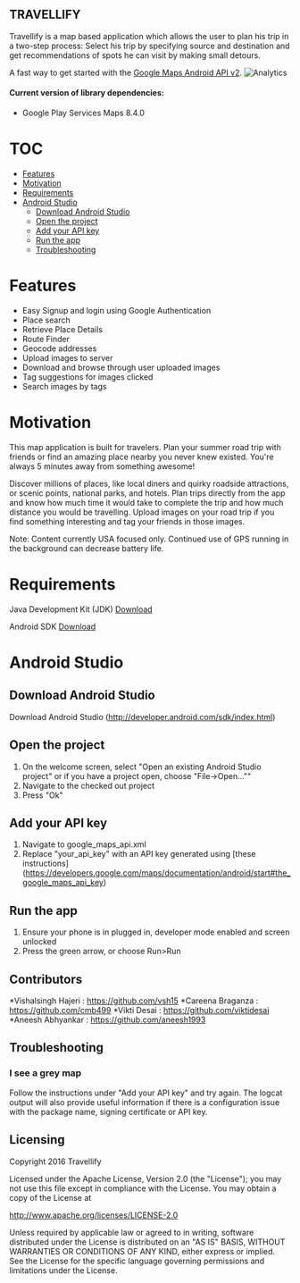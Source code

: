 ## TRAVELLIFY

Travellify is a map based application which allows the user to plan his trip in a two-step process: Select his trip by specifying source and destination and get recommendations of spots he can visit by making small detours.


A fast way to get started with the [Google Maps Android API v2](http://developers.google.com/maps/documentation/android).
![Analytics](https://maps-ga-beacon.appspot.com/UA-12846745-20/hellomap-android/readme?pixel)

#### Current version of library dependencies:

  * Google Play Services Maps 8.4.0




# TOC


  * [Features](#Features)
  * [Motivation](#motivation)
  * [Requirements](#requirements)
  * [Android Studio](#android-studio)
    * [Download Android Studio](#download-android-studio)
    * [Open the project](#open-the-project)
    * [Add your API key](#add-your-api-key)
    * [Run the app](#run-the-app)
    * [Troubleshooting](#troubleshooting)


# Features
		
 *  Easy Signup and login using Google Authentication		
 * Place search
 * Retrieve Place Details		
 * Route Finder		
 * Geocode addresses		
 * Upload images to server	
 * Download and browse through user uploaded images
 * Tag suggestions for images clicked	
 * Search images by tags	

# Motivation

This map application is built for travelers. Plan your summer road trip with friends or find an amazing place nearby you never knew existed. You're always 5 minutes away from something awesome!

Discover millions of places, like local diners and quirky roadside attractions, or scenic points, national parks, and hotels.
Plan trips directly from the app and know how much time it would take to complete the trip and how much distance you would be travelling. Upload images on your road trip if you find something interesting and tag your friends in those images.

Note: Content currently USA focused only. Continued use of GPS running in the background can decrease battery life.


# Requirements

Java Development Kit (JDK) [Download](http://www.oracle.com/technetwork/java/javase/downloads/jdk8-downloads-2133151.html)

Android SDK [Download](http://developer.android.com/sdk/index.html)

# Android Studio

## Download Android Studio
Download Android Studio (http://developer.android.com/sdk/index.html)

## Open the project
  1. On the welcome screen, select "Open an existing Android Studio project" or if you have a project open, choose "File->Open...""
  2. Navigate to the checked out project
  3. Press "Ok"

## Add your API key
  1. Navigate to google_maps_api.xml
  2. Replace "your_api_key" with an API key generated using [these instructions]
  (https://developers.google.com/maps/documentation/android/start#the_google_maps_api_key)

## Run the app
  1. Ensure your phone is in plugged in, developer mode enabled and screen unlocked
  2. Press the green arrow, or choose Run>Run

## Contributors

*Vishalsingh Hajeri : https://github.com/vsh15
*Careena Braganza : https://github.com/cmb499
*Vikti Desai : https://github.com/viktidesai
*Aneesh Abhyankar : https://github.com/aneesh1993


## Troubleshooting
### I see a grey map
Follow the instructions under "Add your API key" and try again. The logcat output will also
provide useful information if there is a configuration issue with the package name, signing
certificate or API key.


## Licensing
Copyright 2016 Travellify

Licensed under the Apache License, Version 2.0 (the "License"); you may not use this file except in compliance with the License. You may obtain a copy of the License at

http://www.apache.org/licenses/LICENSE-2.0

Unless required by applicable law or agreed to in writing, software distributed under the License is distributed on an "AS IS" BASIS, WITHOUT WARRANTIES OR CONDITIONS OF ANY KIND, either express or implied. See the License for the specific language governing permissions and limitations under the License.








